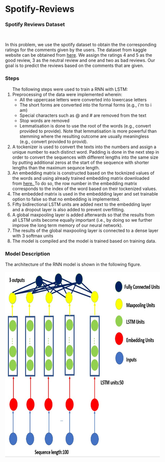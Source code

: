# Spotify-Reviews
<h3> Spotify Reviews Dataset </h3><br>
<p> In this problem, we use the spotify dataset to obtain the the corresponding ratings for the comments given by the users. The dataset from kaggle website can be obtained from <a href='https://www.kaggle.com/datasets/mfaaris/spotify-app-reviews-2022'>here</a>. We assign the ratings 4 and 5 as the good review, 3 as the neutral review and one and two as bad reviews. Our goal is to predict the reviews based on the comments that are given. </p>
<h3> Steps</h3>
<ol> The following steps were used to train a RNN with LSTM:
  <li>Preprocessing of the data were implemented wherein:
    <ul><li>All the uppercase letters were converted into  lowercase letters</li>
      <li>The short forms are converted into the formal forms (e.g., i'm to i am)</li> 
      <li>Special characters such as @ and # are removed from the text</li> 
      <li>Stop words are removed</li>
      <li>Lemmatisation is done to use the root of the words (e.g., convert provided to provide). Note that lemmatisation is more powerful than stemming where the resulting outcome are usually meaningless (e.g., convert provided to provid).</li>
    </ul>
   <li> A tockenizer is used to convert the texts into the numbers and assign a unique number to each distinct word. Padding is done in the next step in order to convert the sequences with different lengths into the same size by putting additional zeros at the start of the sequence with shorter lengths than the maximum sequnce length.</li>
  <li> An embedding matrix is constructed based on the tocknized values of the words and using already trained embedding matrix downloaded from <a href='https://nlp.stanford.edu/projects/glove/'> here. </a> To do so, the row number in the embedding matrix corresponds to the index of the word based on their tockenized values.</li>
  <li> The embedded matrix is used in the embeddding layer and set trainable option to false so that no embedding is implemented.</li>
  <li> Fifty bidirectional LSTM units are added next to the embedding layer and a dropout layer is also added to prevent overfitting. </li>
  <li> A global maxpooling layer is added afterwards so that the results from all LSTM units become equally important (i.e., by doing so we further improve the long term memory of our neural network).</li>
  <li> The results of the global maxpooling layer is connected to a dense layer with 3 softmax units</li>
  <li> The model is compiled and the model is trained based on training data.</li>
 </ol>
<h3> Model Description </h3>
<p> The architecture of the RNN model is shown in the following figure.<br><br>

<img src='https://github.com/kaveh7293/Spotify-Reviews-/blob/main/Screenshot%202022-07-29%20014349.jpg' height='600' width='600'>

</p>
